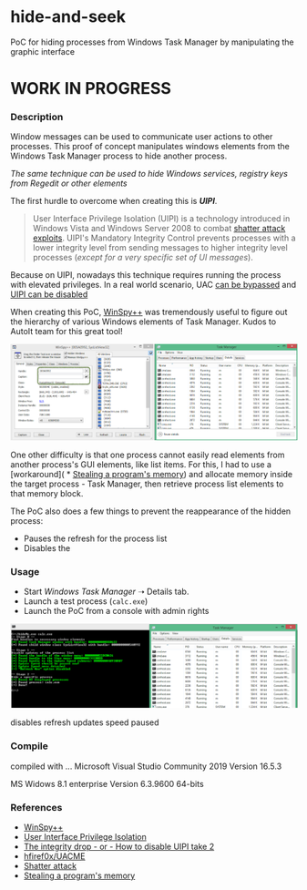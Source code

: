 # hide-and-seek

PoC for hiding processes from Windows Task Manager by manipulating the graphic interface

# WORK IN PROGRESS

### Description

Window messages can be used to communicate user actions to other processes. This proof of concept manipulates windows elements from the Windows Task Manager process to hide another process. 

*The same technique can be used to hide Windows services, registry keys from Regedit or other elements* 

The first hurdle to overcome when creating this is *__UIPI__*.

> User Interface Privilege Isolation (UIPI) is a technology introduced in Windows Vista and Windows Server 2008 to combat [shatter attack exploits](https://en.wikipedia.org/wiki/Shatter_attack). UIPI's Mandatory Integrity Control prevents processes with a lower integrity level from sending messages to higher integrity level processes (*except for a very specific set of UI messages*).

Because on UIPI, nowadays this technique requires running the process with elevated privileges. In a real world scenario, UAC [can be bypassed](https://github.com/hfiref0x/UACME) and [UIPI can be disabled](https://nsylvain.blogspot.com/2008/01/integrity-drop-or-how-to-disable-uipi.html)

When creating this PoC, [WinSpy++](https://www.autohotkey.com/boards/viewtopic.php?f=6&t=28220) was tremendously useful to figure out the hierarchy of various Windows elements of Task Manager. Kudos to AutoIt team for this great tool!
 
![WinSpy++](img/winspy.png)

One other difficulty is that one process cannot easily read elements from another process's GUI elements, like list items. For this, I had to use a [workaround]( * [Stealing a program's memory](http://www.codeproject.com/Articles/5570/Stealing-Program-s-Memory)) and allocate memory inside the target process - Task Manager, then retrieve process list elements to that memory block.

The PoC also does a few things to prevent the reappearance of the hidden process:
* Pauses the refresh for the process list
* Disables the 


### Usage

* Start *Windows Task Manager* ➝ Details tab.
* Launch a test process (```calc.exe```)
* Launch the PoC from a console with admin rights

![Usage](img/howto.png)

disables refresh
updates speed paused

### Compile
compiled with ...
 Microsoft Visual Studio Community 2019
Version 16.5.3

MS Widows 8.1 enterprise Version 6.3.9600
64-bits

### References
 * [WinSpy++](https://www.autohotkey.com/boards/viewtopic.php?f=6&t=28220)
 * [User Interface Privilege Isolation](https://en.wikipedia.org/wiki/User_Interface_Privilege_Isolation)
 * [The integrity drop - or - How to disable UIPI take 2](https://nsylvain.blogspot.com/2008/01/integrity-drop-or-how-to-disable-uipi.html)
 * [hfiref0x/UACME](https://github.com/hfiref0x/UACME)
 * [Shatter attack](https://en.wikipedia.org/wiki/Shatter_attack)
 * [Stealing a program's memory](http://www.codeproject.com/Articles/5570/Stealing-Program-s-Memory)

